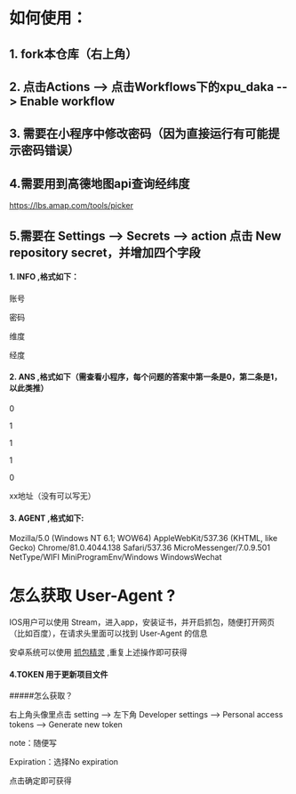 # 如何使用：
## 1. fork本仓库（右上角）

## 2. 点击Actions --> 点击Workflows下的xpu_daka -- > Enable workflow

## 3. 需要在小程序中修改密码（因为直接运行有可能提示密码错误）

## 4.需要用到高德地图api查询经纬度
https://lbs.amap.com/tools/picker

## 5.需要在 Settings --> Secrets --> action 点击 New repository secret，并增加四个字段

#### 1. INFO ,格式如下：

账号

密码

维度

经度

#### 2. ANS ,格式如下（需查看小程序，每个问题的答案中第一条是0，第二条是1，以此类推）

0

1

1

1

0

xx地址（没有可以写无）

#### 3. AGENT ,格式如下:

Mozilla/5.0 (Windows NT 6.1; WOW64) AppleWebKit/537.36 (KHTML, like Gecko) Chrome/81.0.4044.138 Safari/537.36 MicroMessenger/7.0.9.501 NetType/WIFI MiniProgramEnv/Windows WindowsWechat

# 怎么获取 User-Agent ?
IOS用户可以使用 Stream，进入app，安装证书，并开启抓包，随便打开网页（比如百度），在请求头里面可以找到 User-Agent 的信息

安卓系统可以使用 [抓包精灵](https://www.coolapk.com/apk/com.minhui.networkcapture?ivk_sa=1024320u) ,重复上述操作即可获得

#### 4.TOKEN 用于更新项目文件
#####怎么获取？

右上角头像里点击 setting --> 左下角 Developer settings --> Personal access tokens --> Generate new token

note：随便写

Expiration：选择No expiration

点击确定即可获得

